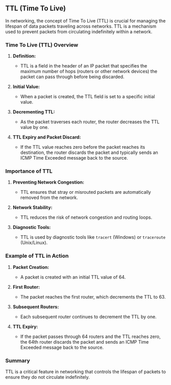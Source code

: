 ## TTL (Time To Live)
In networking, the concept of Time To Live (TTL) is crucial for managing the lifespan of data packets traveling across networks. TTL is a mechanism used to prevent packets from circulating indefinitely within a network.

### Time To Live (TTL) Overview

1. **Definition:**
   - TTL is a field in the header of an IP packet that specifies the maximum number of hops (routers or other network devices) the packet can pass through before being discarded.

2. **Initial Value:**
   - When a packet is created, the TTL field is set to a specific initial value.

3. **Decrementing TTL:**
   - As the packet traverses each router, the router decreases the TTL value by one.

4. **TTL Expiry and Packet Discard:**
   - If the TTL value reaches zero before the packet reaches its destination, the router discards the packet and typically sends an ICMP Time Exceeded message back to the source.

### Importance of TTL

1. **Preventing Network Congestion:**
   - TTL ensures that stray or misrouted packets are automatically removed from the network.

2. **Network Stability:**
   - TTL reduces the risk of network congestion and routing loops.

3. **Diagnostic Tools:**
   - TTL is used by diagnostic tools like `tracert` (Windows) or `traceroute` (Unix/Linux).

### Example of TTL in Action

1. **Packet Creation:**
   - A packet is created with an initial TTL value of 64.

2. **First Router:**
   - The packet reaches the first router, which decrements the TTL to 63.

3. **Subsequent Routers:**
   - Each subsequent router continues to decrement the TTL by one.

4. **TTL Expiry:**
   - If the packet passes through 64 routers and the TTL reaches zero, the 64th router discards the packet and sends an ICMP Time Exceeded message back to the source.

### Summary

TTL is a critical feature in networking that controls the lifespan of packets to ensure they do not circulate indefinitely.